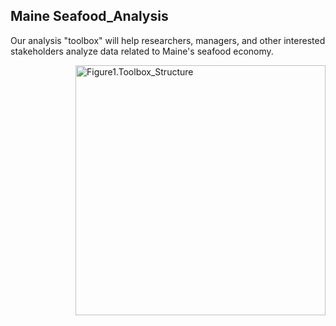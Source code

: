 ## Maine Seafood_Analysis

Our analysis "toolbox" will help researchers, managers, and other interested stakeholders analyze data related to Maine's seafood economy. 

<img style="float: right;" src="https://github.com/Social-Oceans-Lab/Maine_Seafood_Analysis/Figures/Fig1.Toolbox.png" alt="Figure1.Toolbox_Structure" width="400"> 
